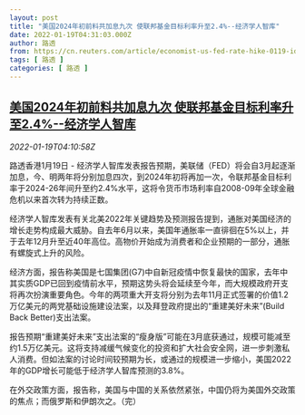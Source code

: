 ```yaml
---
layout: post
title: "美国2024年初前料共加息九次 使联邦基金目标利率升至2.4%--经济学人智库"
date: 2022-01-19T04:31:03.000Z
author: 路透
from: https://cn.reuters.com/article/economist-us-fed-rate-hike-0119-idCNKBS2JT091
tags: [ 路透 ]
categories: [ 路透 ]
---
```

<!--1642566663000-->
[美国2024年初前料共加息九次 使联邦基金目标利率升至2.4%--经济学人智库](https://cn.reuters.com/article/economist-us-fed-rate-hike-0119-idCNKBS2JT091)
------

<div>
<div><i>2022-01-19T04:10:58Z</i></div><p>路透香港1月19日 - 经济学人智库发表报告预期，美联储（FED）将会自3月起逐渐加息，今、明两年将分别加息四次，到2024年初将再加一次，令联邦基金目标利率于2024-26年间升至约2.4%水平，这将令货币市场利率自2008-09年全球金融危机以来首次转为持续正数。</p><p>经济学人智库发表有关北美2022年关键趋势及预测报告提到，通胀对美国经济的增长走势构成最大威胁。自去年6月以来，美国年通胀率一直徘徊在5%以上，并于去年12月升至近40年高位。高物价开始成为消费者和企业预期的一部分，通胀有螺旋式上升的风险。</p><p>经济方面，报告称美国是七国集团(G7)中自新冠疫情中恢复最快的国家，去年中其实质GDP已回到疫情前水平，预期这势头将会延续至今年，而大规模政府开支将再次扮演重要角色。今年的两项重大开支将分别为去年11月正式签署的价值1.2万亿美元的两党基础设施建设法案，以及拜登政府提出的“重建美好未来”(Build Back Better)支出法案。</p><p>报告预期“重建美好未来”支出法案的“瘦身版”可能在3月底获通过，规模可能减至约1.5万亿美元。这将支持减缓气候变化的投资和扩大社会安全网，进一步刺激私人消费。但如法案的讨论时间较预期为长，或通过的规模进一步缩小，美国2022年的GDP增长可能低于经济学人智库预测的3.8%。</p><p>在外交政策方面，报告称，美国与中国的关系依然紧张，中国仍将为美国外交政策的焦点；而俄罗斯和伊朗次之。（完）</p>
</div>
